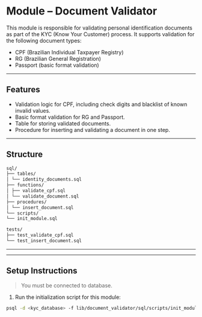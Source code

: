 # Module – Document Validator

This module is responsible for validating personal identification documents as part of the KYC (Know Your Customer) process. It supports validation for the following document types:

- CPF (Brazilian Individual Taxpayer Registry)
- RG (Brazilian General Registration)
- Passport (basic format validation)

---

## Features

- Validation logic for CPF, including check digits and blacklist of known invalid values.
- Basic format validation for RG and Passport.
- Table for storing validated documents.
- Procedure for inserting and validating a document in one step.

---

## Structure

``` sh
sql/
├── tables/
│ └── identity_documents.sql
├── functions/
│ ├── validate_cpf.sql
│ └── validate_document.sql
├── procedures/
│ └── insert_document.sql
└── scripts/
└── init_module.sql

tests/
├── test_validate_cpf.sql
└── test_insert_document.sql
```

---


---

## Setup Instructions

> You must be connected to database.

1. Run the initialization script for this module:

```bash
psql -d <kyc_database> -f lib/document_validator/sql/scripts/init_module.sql

